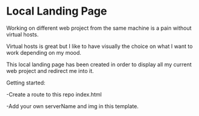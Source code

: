 # Local Landing Page

Working on different web project from the same machine is a pain without virtual hosts.

Virtual hosts is great but I like to have visually the choice on what I want to work depending on my mood.

This local landing page has been created in order to display all my current web project and redirect me into it.

Getting started:

-Create a route to this repo index.html

-Add your own serverName and img in this template.
